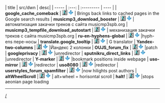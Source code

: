 | title | src/dwn | desc|
| ----- | :---:  | :--------- | ---- |
| **google_cache_comeback** | [![src](/res/Script.png)](google_cache_comeback.user.js)  [ ![dwn](/res/HDown.png)](/../../raw/master/src/google_cache_comeback.user.js) | Brings back links to cached pages in the Google search results
|	**musicmp3_download_booster** | [![src](/res/Script.png)](musicmp3_download_booster.user.js) [ ![dwn](/res/HDown.png)](/../../raw/master/src/musicmp3_download_booster.user.js) | автоматизация закачки треков с сайта musicmp3spb.org
|	**musicmp3_tempfile_download_autostart** | [![src](/res/Script.png)](musicmp3_download_booster.user.js) [![dwn](/res/HDown.png)](/../../raw/master/src/musicmp3_tempfile_download_autostart.user.js) | механизация закачки треков с сайта musicmp3spb.org
|	**ru-en-hyphens-global** | [![src](/res/Script.png)](ru-en-hyphens-global.user.js) [ ![dwn](/res/HDown.png)](/../../raw/master/src/ru-en-hyphens-global.user.js) |hyph-ens пере-носы
|	**translate.google_tooltip** | [![src](/res/Script.png)](translate.google_tooltip.user.js) [![dwn](/res/HDown.png)](/../../raw/master/src/translate.google_tooltip.user.js) | G translator
|	**Yandex-two-columns** | [![src](/res/Script.png)](Yandex-two-columns.user.js) [![dwn](/res/Down.png)](/../../raw/master/src/Yandex-two-columns.user.js) |Йандекс 2 колонки
|	**OUJS_forum_fix** | [![src](/res/Script.png)](OUJS_forum_fix.user.js) [![dwn](/res/HDown.png)](/../../raw/master/src/OUJS_forum_fix.user.js) |patch
|	**googleprivacy** | [![src](/res/Script.png)](googleprivacy.user.js) [![dwn](/res/HDown.png)](/../../raw/master/src/googleprivacy.user.js) |unredirector
|	**sputnikru_direct_links** | [![src](/res/Script.png)](sputnikru_direct_links.user.js) [![dwn](/res/Down.png)](/../../raw/master/src/sputnikru_direct_links.user.js) |unredirector
|	**Y-marker** | [![src](/res/Script.png)](Y-marker.user.js) [![dwn](/res/HDown.png)](/../../raw/master/src/Y-marker.user.js) |bookmark positions inside webpage
|	**uso-mirror** | [![src](/res/Script.png)](uso-mirror.user.js) [![dwn](/res/HDown.png)](/../../raw/master/src/uso-mirror.user.js) |redirector
|	**uso8080** | [![src](/res/Script.png)](uso8080.user.js) [![dwn](/res/HDown.png)](/../../raw/master/src/uso8080.user.js) |redirector
|	**userstyles_forum_spamfilter** | [![src](/res/Script.png)](userstyles_forum_spamfilter.user.js) [![dwn](/res/HDown.png)](/../../raw/master/src/userstyles_forum_spamfilter.user.js) |now hilights post authors
|	**altWheelScroll** | [![src](/res/Script.png)](altWheelScroll.user.js) [![dwn](/res/HDown.png)](/../../raw/master/src/altWheelScroll.user.js) | alt+wheel = horisontal scroll
|	**halt!** | [![src](/res/Script.png)](halt!.user.js) [![dwn](/res/HDown.png)](/../../raw/master/src/halt!.user.js) |stops aeonian page loading

-------------

[/](../README.md)

